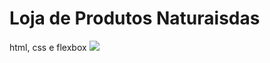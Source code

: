 # Loja de Produtos Naturaisdas

html, css e flexbox
<img src="https://github.com/dieegobs/loja-de-produtos-naturais/blob/main/images/Site.png?raw=true"/>
